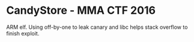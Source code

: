 # CandyStore - MMA CTF 2016

ARM elf. Using off-by-one to leak canary and libc helps stack overflow to finish exploit.